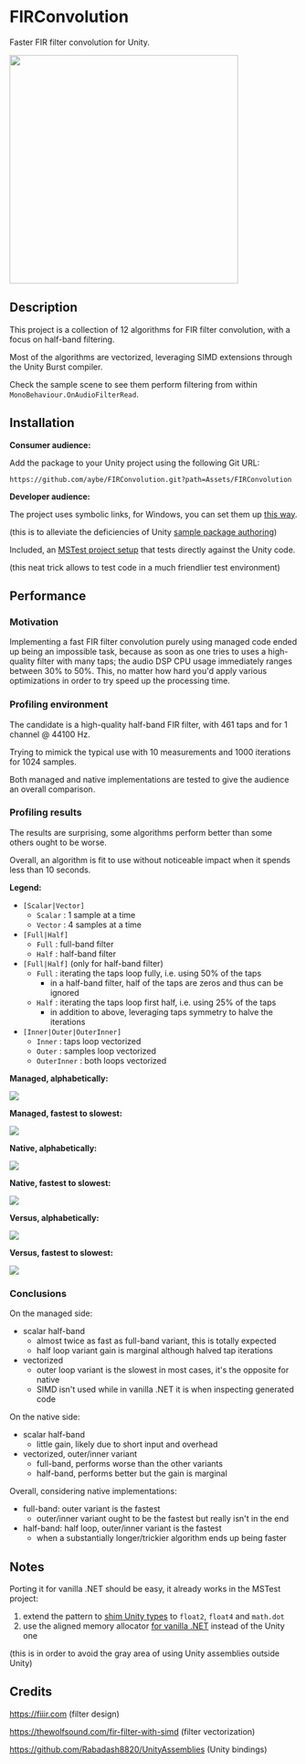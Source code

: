 # FIRConvolution

Faster FIR filter convolution for Unity.

<img src="Wiki/header.png" width="400"/>

## Description

This project is a collection of 12 algorithms for FIR filter convolution, with a focus on half-band filtering.

Most of the algorithms are vectorized, leveraging SIMD extensions through the Unity Burst compiler.

Check the sample scene to see them perform filtering from within `MonoBehaviour.OnAudioFilterRead`.


## Installation

**Consumer audience:**

Add the package to your Unity project using the following Git URL: 

`https://github.com/aybe/FIRConvolution.git?path=Assets/FIRConvolution`

**Developer audience:**

The project uses symbolic links, for Windows, you can set them up [this way](https://stackoverflow.com/a/59761201).

(this is to alleviate the deficiencies of Unity [sample package authoring](https://docs.unity3d.com/Manual/cus-samples.html))

Included, an [MSTest project setup]((Projects)) that tests directly against the Unity code.

(this neat trick allows to test code in a much friendlier test environment)

## Performance

### Motivation

Implementing a fast FIR filter convolution purely using managed code ended up being an impossible task, because as soon as one tries to uses a high-quality filter with many taps; the audio DSP CPU usage immediately ranges between 30% to 50%. This, no matter how hard you'd apply various optimizations in order to try speed up the processing time.

### Profiling environment

The candidate is a high-quality half-band FIR filter, with 461 taps and for 1 channel @ 44100 Hz.

Trying to mimick the typical use with 10 measurements and 1000 iterations for 1024 samples.

Both managed and native implementations are tested to give the audience an overall comparison.

### Profiling results

The results are surprising, some algorithms perform better than some others ought to be worse.

Overall, an algorithm is fit to use without noticeable impact when it spends less than 10 seconds.


**Legend:**

- `[Scalar|Vector]`
  - `Scalar` : 1 sample at a time
  - `Vector` : 4 samples at a time
- `[Full|Half]`
  - `Full` : full-band filter
  - `Half` : half-band filter
- `[Full|Half]` (only for half-band filter)
  - `Full` : iterating the taps loop fully, i.e. using 50% of the taps
    - in a half-band filter, half of the taps are zeros and thus can be ignored
  - `Half` : iterating the taps loop first half, i.e. using 25% of the taps
    - in addition to above, leveraging taps symmetry to halve the iterations
- `[Inner|Outer|OuterInner]`
  - `Inner` : taps loop vectorized
  - `Outer` : samples loop vectorized
  - `OuterInner` : both loops vectorized

**Managed, alphabetically:**

<img src="Wiki\managed-abc.png"/>

**Managed, fastest to slowest:**

<img src="Wiki\managed-spd.png"/>

**Native, alphabetically:**

<img src="Wiki\native-abc.png"/>

**Native, fastest to slowest:**

<img src="Wiki\native-spd.png"/>

**Versus, alphabetically:**

<img src="Wiki\vs-abc.png"/>

**Versus, fastest to slowest:**

<img src="Wiki\vs-spd.png"/>

### Conclusions

On the managed side:
- scalar half-band
  - almost twice as fast as full-band variant, this is totally expected
  - half loop variant gain is marginal although halved tap iterations 
- vectorized
  - outer loop variant is the slowest in most cases, it's the opposite for native
  - SIMD isn't used while in vanilla .NET it is when inspecting generated code

On the native side:
- scalar half-band
  - little gain, likely due to short input and overhead
- vectorized, outer/inner variant
  - full-band, performs worse than the other variants
  - half-band, performs better but the gain is marginal

Overall, considering native implementations:
- full-band: outer variant is the fastest
  - outer/inner variant ought to be the fastest but really isn't in the end
- half-band: half loop, outer/inner variant is the fastest
  - when a substantially longer/trickier algorithm ends up being faster

## Notes

Porting it for vanilla .NET should be easy, it already works in the MSTest project:

1. extend the pattern to [shim Unity types](Projects/FIRConvolution/Fakes) to `float2`, `float4` and `math.dot`
2. use the aligned memory allocator [for vanilla .NET](Assets/FIRConvolution/Runtime/MemoryAllocatorNet.cs) instead of the Unity one

(this is in order to avoid the gray area of using Unity assemblies outside Unity)


## Credits

https://fiiir.com (filter design)

https://thewolfsound.com/fir-filter-with-simd (filter vectorization)

https://github.com/Rabadash8820/UnityAssemblies (Unity bindings)

